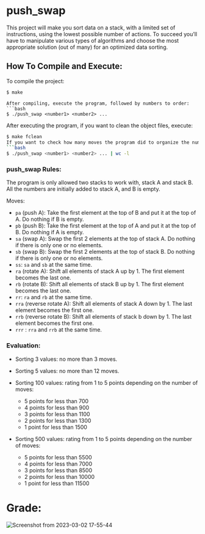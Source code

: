 # push_swap
This project will make you sort data on a stack, with a limited set of instructions, using the lowest possible number of actions. To succeed you’ll have to manipulate various types of algorithms and choose the most appropriate solution (out of many) for an optimized data sorting.

## How To Compile and Execute:
To compile the project:
```bash
$ make
```

```
After compiling, execute the program, followed by numbers to order:
```bash
$ ./push_swap <number1> <number2> ...
```
After executing the program, if you want to clean the object files, execute:
```bash
$ make fclean
If you want to check how many moves the program did to organize the numbers, execute:
```bash
$ ./push_swap <number1> <number2> ... | wc -l
```

<h3 align="left">
push_swap Rules:
</h3>
The program is only allowed two stacks to work with, stack A and stack B. All the numbers are initially added to stack A, and B is empty.

Moves:

* ```pa``` (push A): Take the first element at the top of B and put it at the top of A. Do nothing if B is empty.
* ```pb``` (push B): Take the first element at the top of A and put it at the top of B. Do nothing if A is empty.
* ```sa``` (swap A): Swap the first 2 elements at the top of stack A. Do nothing if there is only one or no elements.
* ```sb``` (swap B): Swap the first 2 elements at the top of stack B. Do nothing if there is only one or no elements.
* ```ss```: ```sa``` and ```sb``` at the same time.
* ```ra``` (rotate A): Shift all elements of stack A up by 1. The first element becomes the last one.
* ```rb``` (rotate B): Shift all elements of stack B up by 1. The first element becomes the last one.
* ```rr```: ```ra``` and ```rb``` at the same time.
* ```rra``` (reverse rotate A): Shift all elements of stack A down by 1. The last element becomes the first one.
* ```rrb``` (reverse rotate B): Shift all elements of stack b down by 1. The last element becomes the first one.
* ```rrr``` : ```rra``` and ```rrb``` at the same time.

<h3 align="left">
Evaluation:
</h3>

* Sorting 3 values: no more than 3 moves.
* Sorting 5 values: no more than 12 moves.
* Sorting 100 values: rating from 1 to 5 points depending on the number of moves:

  * 5 points for less than 700
  * 4 points for less than 900
  * 3 points for less than 1100
  * 2 points for less than 1300
  * 1 point for less than 1500

* Sorting 500 values: rating from 1 to 5 points depending on the number of moves:

  * 5 points for less than 5500
  * 4 points for less than 7000
  * 3 points for less than 8500
  * 2 points for less than 10000
  * 1 point for less than 11500

# Grade:
![Screenshot from 2023-03-02 17-55-44](https://user-images.githubusercontent.com/118270669/222511939-fc694fa7-f182-4641-8bbe-e8aabab90526.png)
